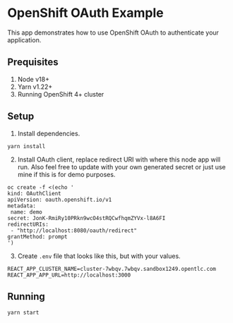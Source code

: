 # OpenShift OAuth Example

This app demonstrates how to use OpenShift OAuth to authenticate your application.

## Prequisites

1. Node v18+
2. Yarn v1.22+
3. Running OpenShift 4+ cluster

## Setup

1. Install dependencies.

```shell
yarn install
```

2. Install OAuth client, replace redirect URI
with where this node app will run. Also feel free
to update with your own generated secret or just use
mine if this is for demo purposes.

```shell
oc create -f <(echo '
kind: OAuthClient
apiVersion: oauth.openshift.io/v1
metadata:
 name: demo
secret: JonK-RmiRy10PRkn9wcO4stRQCwfhqmZYVx-l8A6FI
redirectURIs:
 - "http://localhost:8080/oauth/redirect"
grantMethod: prompt
')
```

3. Create `.env` file that looks like this,
but with your values.

```shell
REACT_APP_CLUSTER_NAME=cluster-7wbqv.7wbqv.sandbox1249.opentlc.com
REACT_APP_APP_URL=http://localhost:3000
```

## Running

```shell
yarn start
```
